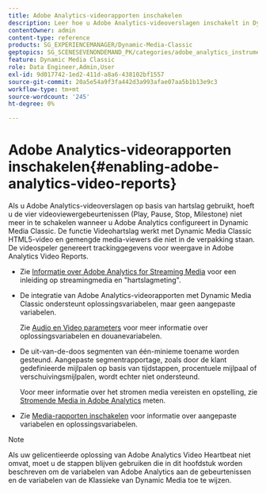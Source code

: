 ```yaml
---
title: Adobe Analytics-videorapporten inschakelen
description: Leer hoe u Adobe Analytics-videoverslagen inschakelt in Dynamic Media Classic.
contentOwner: admin
content-type: reference
products: SG_EXPERIENCEMANAGER/Dynamic-Media-Classic
geptopics: SG_SCENESEVENONDEMAND_PK/categories/adobe_analytics_instrumentation_kit
feature: Dynamic Media Classic
role: Data Engineer,Admin,User
exl-id: 9d017742-1ed2-411d-a8a6-438102bf1557
source-git-commit: 20a5e54a9f3fa442d3a993afae07aa5b1b13e9c3
workflow-type: tm+mt
source-wordcount: '245'
ht-degree: 0%

---
```


# Adobe Analytics-videorapporten inschakelen{#enabling-adobe-analytics-video-reports}

Als u Adobe Analytics-videoverslagen op basis van hartslag gebruikt, hoeft u de vier videoviewergebeurtenissen (Play, Pause, Stop, Milestone) niet meer in te schakelen wanneer u Adobe Analytics configureert in Dynamic Media Classic. De functie Videohartslag werkt met Dynamic Media Classic HTML5-video en gemengde media-viewers die niet in de verpakking staan. De videospeler genereert trackinggegevens voor weergave in Adobe Analytics Video Reports.

* Zie [Informatie over Adobe Analytics for Streaming Media](https://experienceleague.adobe.com/docs/media-analytics/using/media-overview.html#about-adobe-analytics-for-streaming-media) voor een inleiding op streamingmedia en &quot;hartslagmeting&quot;.

* De integratie van Adobe Analytics-videorapporten met Dynamic Media Classic ondersteunt oplossingsvariabelen, maar geen aangepaste variabelen.

   Zie [Audio en Video parameters](https://experienceleague.adobe.com/docs/media-analytics/using/metrics-and-metadata/audio-video-parameters.html#metrics-and-metadata) voor meer informatie over oplossingsvariabelen en douanevariabelen.

* De uit-van-de-doos segmenten van één-minieme toename worden gesteund. Aangepaste segmentrapportage, zoals door de klant gedefinieerde mijlpalen op basis van tijdstappen, procentuele mijlpaal of verschuivingsmijlpalen, wordt echter niet ondersteund.

   Voor meer informatie over het stromen media vereisten en opstelling, zie [Stromende Media in Adobe Analytics](https://experienceleague.adobe.com/docs/media-analytics/using/media-overview.html) meten.

* Zie [Media-rapporten inschakelen](https://experienceleague.adobe.com/docs/media-analytics/using/media-reports/media-reports-enable.html?lang=en#media-reports) voor informatie over aangepaste variabelen en oplossingsvariabelen.

>[!NOTE]
>
>Als uw gelicentieerde oplossing van Adobe Analytics Video Heartbeat niet omvat, moet u de stappen blijven gebruiken die in dit hoofdstuk worden beschreven om de variabelen van Adobe Analytics aan de gebeurtenissen en de variabelen van de Klassieke van Dynamic Media toe te wijzen.
